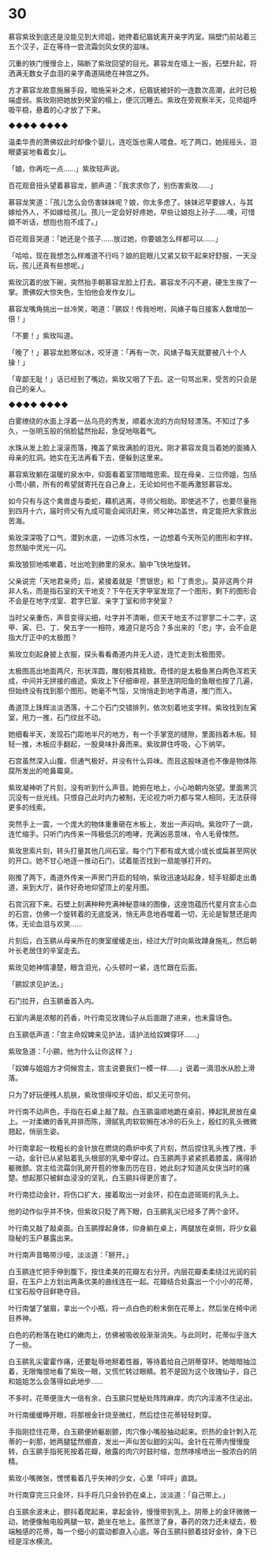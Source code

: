 # 30

慕容紫玫到底还是没能见到大师姐，她搀着纪眉妩离开亲字丙室。隔壁门前站着三五个汉子，正在等待一尝流霜剑风女侠的滋味。

沉重的铁门慢慢合上，隔断了紫玫回望的目光。慕容龙在墙上一扳，石壁升起，将洒满无数女子血泪的亲字甬道隔绝在神宫之外。

方才慕容龙故意施展手段，暗施采补之术，纪眉妩被奸的一连数次高潮，此时已极端虚弱。紫玫刚把她放到癸室的榻上，便沉沉睡去。紫玫在旁观察半天，见师姐呼吸平稳，悬着的心才放了下来。

◆◆◆◆ ◆◆◆◆

温柔华贵的萧佛奴此时却像个婴儿，连吃饭也需人喂食。吃了两口，她摇摇头，泪眼婆娑地看着女儿。

「娘，你再吃一点……」紫玫轻声说。

百花观音扭头望着慕容龙，颤声道：「我求求你了，别伤害紫玫……」

慕容龙笑道：「孩儿怎么会伤害妹妹呢？娘，你太多虑了。妹妹迟早要嫁人，与其嫁给外人，不如嫁给孩儿。孩儿一定会好好疼她，早些让娘抱上孙子……噢，可惜娘不听话，想抱也抱不成了。」

百花观音哭道：「她还是个孩子……放过她，你要娘怎么样都可以……」

「哈哈，现在我想怎么样难道不行吗？娘的屁眼儿又紧又软干起来好舒服，一天没玩，孩儿还真有些想呢。」

紫玫沉着的放下碗，突然抬手朝慕容龙脸上打去。慕容龙不闪不避，硬生生挨了一掌。萧佛奴大惊失色，生怕他会发作女儿。

慕容龙嘴角挑出一丝冷笑，喝道：「鹂奴！传我吩咐，风婊子每日接客人数增加一倍！」

「不要！」紫玫叫道。

「晚了！」慕容龙脸寒似冰，咬牙道：「再有一次，风婊子每天就要被八十个人操！」

「卑鄙无耻！」话已经到了嘴边，紫玫又咽了下去。这一句骂出来，受苦的只会是自己的亲人。

◆◆◆◆ ◆◆◆◆

白雾缭绕的水面上浮着一丛乌亮的秀发，顺着水流的方向轻轻漂荡。不知过了多久，一张明玉般的俏脸猛然抬起，急促地喘着气。

水珠从发上脸上滚滚而落，掩盖了紫玫满脸的泪光。刚才慕容龙竟当着她的面捅入母亲的肛洞。她实在无法再看下去，便躲到这里来。

慕容紫玫躺在温暖的泉水中，仰面看着室顶暗暗思索。现在母亲、三位师姐，包括小莺小鹂，所有的希望就寄托在自己身上，无论如何也不能再激怒慕容龙。

如今只有与这个禽兽虚与委蛇，藉机逃离，寻师父相助。即使逃不了，也要尽量拖到四月十六，届时师父有九成可能会闻讯赶来，师父神功盖世，肯定能把大家救出苦海。

紫玫深深吸了口气，潜到水底，一边练习水性，一边想着今天所见的图形和字样。忽然脑中灵光一闪。

紫玫狼狈地咳嗽着，吐出呛到肺里的泉水。脑中飞快地旋转。

父亲说完「天地君亲师」后，紧接着就是「贾银思」和「丁贵忠」。莫非这两个并非人名，而是指石室的天干地支？下午在天字甲室发现了一个图形，剩下的图形会不会是在地字戌室、君字巳室、亲字丁室和师字癸室？

当时父亲重伤，声音变得尖细，吐字并不清晰，但天干地支不过寥寥二十二字，这甲、寅、巳、丁、癸五字一一相符，难道只是巧合？多出来的「忠」字，会不会是指大厅正中的太极图？

紫玫立刻起身披上衣服，探头看看甬道内并无人迹，连忙走到太极图旁。

太极图高出地面两尺，形状浑圆，雕刻极其精致。奇怪的是太极鱼黑白两色浑若天成，中间并无拼接的痕迹。紫玫上下仔细审视，甚至连阴阳鱼的鱼眼也按了几遍，但始终没有找到那个图形。她毫不气馁，又悄悄走到地字甬道，推门而入。

甬道顶上珠辉淡淡洒落，十二个石门交错排列，依次刻着地支字样。紫玫找到左寅室，用力一推，石门纹丝不动。

她细看半天，发现石门距地半尺的地方，有一个手掌宽的缝隙，里面挡着木板。轻轻一推，木板应手翻起，一股臭味扑鼻而来。紫玫屏住呼吸，心下纳罕。

石宫虽然深入山腹，但通气极好，并没有什么异味。而且这股味道也不像是物体陈腐所发出的呛鼻霉臭。

紫玫凝神听了片刻，没有听到什么声音。她俯在地上，小心地朝内张望。里面黑沉沉没有一丝光线。只恨自己此时内力被制，无论视力听力都与常人相同，无法获得更多的线索。

突然手上一震，一个庞大的物体重重砸在木板上，发出一声闷响。紫玫吓了一跳，连忙缩手。只听门内传来一阵极低沉的咆哮，充满凶恶意味，令人毛骨悚然。

紫玫思索片刻，转头打量其他几间石室。每个门下都有或大或小或长或扁甚至网状的开口。她不甘心地逐一推动石门，试着能否找到一扇能够打开的。

刚推了两下，甬道外传来一声房门开启的轻响，紫玫迅速站起身，轻手轻脚走出甬道，来到大厅，装作好奇地仰望顶上的星月图。

石宫沉寂下来。石壁上刻满种种充满神秘意味的图像，这座饱蕴历代星月宫主心血的石宫，仿佛一个旋转着的无底旋涡，悄无声息地吞噬着一切，无论是智慧还是肉体，无论血泪与欢笑……

片刻后，白玉鹂从母亲所在的庚室缓缓走出，经过大厅时向紫玫蹲身施礼，然后朝叶长老居住的辛室走去。

紫玫见她神情凄楚，眼含泪光，心头顿时一紧，连忙跟在后面。

「鹂奴求见护法。」

石门拉开，白玉鹂垂首入内。

石室内满是浓郁的药香，叶行南见玫瑰仙子从后面跟了进来，也未露讶色。

白玉鹂低声道：「宫主命奴婢来见护法，请护法给奴婢穿环……」

紫玫急道：「小鹂，他为什么让你这样？」

「奴婢与姐姐方才伺候宫主，宫主说要我们一模一样……」说着一滴泪水从脸上滑落。

只为了好玩便残人肌肤，紫玫恨得咬牙切齿，却又无可奈何。

叶行南不动声色，手指在石桌上敲了敲。白玉鹂温顺地跪在桌前，捧起乳房放在桌上。一对柔嫩的香乳并排而陈，滑腻乳肉软软搁在冰冷的石头上，殷红的乳头微微翘起，俏丽生姿。

叶行南拿起一枚粗长的金针放在燃烧的鼎炉中炙了片刻，然后捏住乳头拽了拽，手一动，金针已从紧贴着乳头根部的乳晕中穿过。白玉鹂两手紧紧抓着膝盖，痛得娇躯微颤。宫主给流霜剑乳房开苞的惨象历历在目，她此刻才知道风女侠当时的痛楚。想起那只被鲜血浸没的坚乳，白玉鹂抖得更厉害了。

叶行南捻动金针，将伤口扩大，接着取出一对金环，扣在血迹斑斑的乳头上。

他的动作似乎并不快，但紫玫只眨了两下眼，白玉鹂乳尖已经多了两个金环。

叶行南又敲了敲桌面。白玉鹂撑起身体，仰身躺在桌上，两腿放在桌侧，将少女最隐秘的玉户暴露出来。

叶行南声音略带沙哑，淡淡道：「掰开。」

白玉鹂连忙把手伸到腹下，按住柔美的花瓣左右分开。内层花瓣柔柔绕过光润的前庭，在玉户上方划出两条优美的曲线连在一起。花瓣结合处露出一个小小的花蒂，红宝石般夺目鲜艳夺目。

叶行南皱了皱眉，拿出一个小瓶，将一点白色的粉末倒在花蒂上，然后坐在椅中闭目养神。

白色的药粉落在艳红的嫩肉上，仿佛被吸收般渐渐消失。与此同时，花蒂似乎涨大了一些。

白玉鹂乳尖霍霍作痛，还要耻辱地掰着性器，等待着给自己阴蒂穿环。她暗暗抽泣着，无限悔恨地看了紫玫一眼，又慌忙转过眼睛。若不是因为这个玫瑰仙子，自己和姐姐怎么会落得如此地步……

不多时，花蒂便涨大一倍有余，白玉鹂只觉秘处阵阵麻痒，肉穴内淫液不住泌出。

叶行南缓缓睁开眼，将那根金针烧至微红，然后捻住花蒂轻轻刺穿。

手指刚捻住花蒂，白玉鹂便娇躯剧颤，肉穴像小嘴般抽动起来。炽热的金针刺入花蒂的一刹那，她两腿猛然绷直，发出一声似苦似甜的尖叫。金针在花蒂内慢慢旋转，白玉鹂手指死死按着花瓣，敞露的肉穴时鼓时缩，忽然哆嗦喷出一股浓白的阴精。

紫玫小嘴微张，愣愣看着几乎失神的少女，心里「呯呯」直跳。

叶行南穿完三只金环，抖手将几只金铃扔在桌上，淡淡道：「自己带上。」

白玉鹂余波未止，颤抖着爬起来，拿起金铃，慢慢带到乳上。阴蒂上的金环微微一动，她便像触电般两腿一软，跪坐在地上。虽然泄了身，春药的效力还未褪去，极端触感的花蒂，每一个细小的震动都直入心底。等白玉鹂抖颤着挂好金铃，身下已经是淫水横流。

